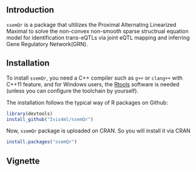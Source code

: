 ## Introduction

`ssemQr` is a package that ultilizes the Proximal Alternating Linearized Maximal to solve the
non-convex non-smooth sparse structrual equation model for identification trans-eQTLs via joint eQTL mapping and
inferring Gene Regulatory Network(GRN).

## Installation

To install `ssemQr`, you need a C++ compiler such as `g++` or `clang++` with C++11 feature,
and for Windows users, the [Rtools](https://cran.r-project.org/bin/windows/Rtools/index.html)
software is needed (unless you can configure the toolchain by yourself).

The installation follows the typical way of R packages on Github:

  ```r
library(devtools)
install_github("Ivis4ml/ssemQr")
```

Now, `ssemQr` package is uploaded on CRAN. So you will install it via CRAN

```r
install.packages("ssemQr")
```

## Vignette

